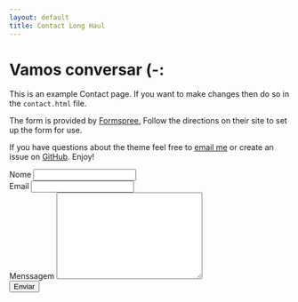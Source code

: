 ```yaml
---
layout: default
title: Contact Long Haul
---
```


<div id="contact">
  
  <h1 class="pageTitle">Vamos conversar (-:</h1>
  
  <div class="contactContent">
    <p class="intro">This is an example Contact page. If you want to make changes then do so in the <code>contact.html</code> file.</p>
    <p>The form is provided by <a href="http://formspree.io/">Formspree.</a> Follow the directions on their site to set up the form for use.</p>
    <p>If you have questions about the theme feel free to <a href="mailto:brimaidesigns@gmail.com">email me</a> or create an issue on <a href="https://github.com/brianmaierjr/long-haul">GitHub</a>. Enjoy!</p>
  </div>
  
  <form action="http://formspree.io/your@mail.com" method="POST">
    <label for="name">Nome</label>    
    <input type="text" id="name" name="name" class="full-width"><br>
    <label for="email">Email</label>
    <input type="email" id="email" name="_replyto" class="full-width"><br>
    <label for="message">Menssagem</label>
    <textarea name="message" id="message" cols="30" rows="10" class="full-width"></textarea><br>
    <input type="submit" value="Enviar" class="button">
  </form>

</div>
